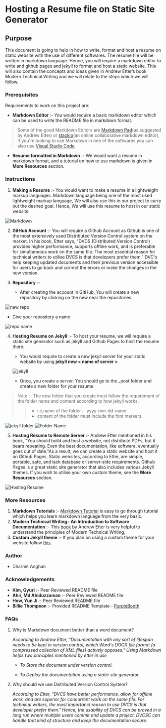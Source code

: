 # Hosting a Resume file on Static Site Generator

## Purpose
This document is going to help in how to write, format and host a resume on static website with the use of different softwares. The resume file will be written 
in markdown language. Hence, you will require a markdown editor to write and github pages and jekyll to format and host a static website. This will also contain the 
concepts and ideas given in Andrew Etter’s book Modern Technical Writing and we will relate to the steps which we will follow.

### Prerequisites

Requirements to work on this project are:
* **Markdown Editor** :- You would require a basic markdown editor which can be used to write the README file in markdown format.
> Some of the good Markdown Editors are [Markdown Pad](http://www.markdownpad.com/)(as suggested by Andrew Etter) or [stackio](https://stackedit.io/)(an online collaborative markdown editor), If you're looking to use Markdown in one of the softwares you can also use [Visual Studio Code](https://code.visualstudio.com/).
* **Resume formatted in Markdown** :- We would want a resume in markdown format, and a tutorial on how to use markdown is given in **More Resources** section.

### Instructions
1. **Making a Resume** :- You would want to make a resume in a lightweight markup languages. Markdown language being one of the most used lightweight markup language, We will also use this in our project to carry out the desired goal. Hence, We will use this resume to host in our static website.
 
 ![Markdown](https://github.com/dkanghan/Resume/blob/gh-pages/media/Md.gif)

2. **GitHub Account** :- You will require a Github Account as Github is one of the most extensively used Distributed Version Control system on the market. In his book, Etter says, "DVCS (Distributed Version Control) provides higher performance, supports offline work, and is preferable for simultaneous work on the same file. The most essential reason for technical writers to utilise DVCS is that developers prefer them." DVC's help keeping updated documents and their previous version accessible for users to go back and correct the errors or make the changes in the new version.

3. **Repository** :- 
   * After creating the account in GitHub, You will create a new repository by clicking on the new near the repositories.
 
 ![new repo](https://github.com/dkanghan/Resume/blob/gh-pages/media/Github.png)
 
   * Give your repository a name
 
 ![repo name](https://github.com/dkanghan/Resume/blob/gh-pages/media/Create%20Repo%20GIF.gif)
  

4. **Hosting Resume on Jekyll** :- To host your resume, we will require a static site generator such as jekyll and Github Pages to host the resume there.
   
   * You would require to create a new jekyll server for your static website by using 
**jekyll new < name of server >**
   
   ![jekyll](https://github.com/dkanghan/Resume/blob/gh-pages/media/Jekyll%20new%20Gif.gif)
   
   * Once, you create a server. You should go to the _post folder and create a new folder for your resume.
  >  Note :- The new folder that you create must follow the requirement of the folder name and content according to how jekyll works. 
  >>  * i.e,name of the folder :-  yyyy-mm-dd-name
  >> * content of the folder must include the font markers.
   
   ![jekyll folder](https://github.com/dkanghan/Resume/blob/gh-pages/media/_post.png)
   ![Folder Name](https://github.com/dkanghan/Resume/blob/gh-pages/media/resume%20file%20gif.gif)

5.  **Hosting Resume to Remote Server** :- Andrew Etter mentioned in his book, "You should build and host a website, not distribute PDFs, but it bears repeating. Even the best documentation, like software, eventually goes out of date."As a result, we can create a static website and host it on Github Pages. Static websites, according to Etter, are simple, portable, safe, and lack database or server-side requirements. Github Pages is a great static site generator that also includes various Jekyll themes. If you wish to utilise your own custom theme, see the **More Resources** section. 

 ![Hosting Resume](https://github.com/dkanghan/Resume/blob/gh-pages/media/Hosted%20resume.gif)

### More Resources
1. **Markdown Tutorials** :- [Markdown Tutorial](https://www.markdowntutorial.com/) is easy to go through tutorial which helps you learn markdown language from the very basic.
2. **Modern Technical Writing : An Introduction to Software Documentation** :- This [book](https://www.amazon.ca/Modern-Technical-Writing-Introduction-Documentation-ebook/dp/B01A2QL9SS) by Andrew Etter is very helpful to understand the principles of Modern Technical Writing.
3. **Custom Jekyll theme** :-  If you  plan on using a custom theme for your website follow [this](https://docs.github.com/en/pages/setting-up-a-github-pages-site-with-jekyll/adding-a-theme-to-your-github-pages-site-using-jekyll).
   
### Author
- Dharmit Anghan
### Acknowledgements
- **Kim, Gyuri** :- Peer Reviewed README file  
- **Ahir, Md Ahiduzzaman** :- Peer Reviewed README file
- **How, Yun Ji** :- Peer Reviewed README file
- **Billie Thompson** :- Provided README Template - [PurpleBooth](https://github.com/PurpleBooth)
### FAQs
1. Why is Markdown document better than a word document?  

	 *According to Andrew Etter, "Documentation with any sort of lifespan needs to be kept in version control, which Word's DOCX file format (a compressed collection of XML files) actively opposes." Using Markdown helps two principles mentioned by etter in use*
	    
      * *To Store the document under version control.*
	   
      *  *To Deploy the documentation using a static site generator*
2. Why should we use Distributed Version Control System?
   
   *According to Etter, "DVCS have better performance, allow for offline work, and are superior for concurrent work on the same file. For technical writers, the most importanct reason to use DVCS is that developer prefer them." Hence, the usability of DVCS can be proved in a long run where multiple users commit and update a project. DVCSC can handle that kind of structure and keep the documentation secure.*
    
